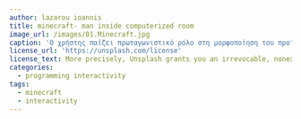 ```yaml
---
author: lazarou ioannis
title: minecraft- man inside computerized room
image_url: /images/01.Minecraft.jpg
caption: 'Ο χρήστης παίζει πρωταγωνιστικό ρόλο στη μορφοποίηση του προϊόντος- εφαρμογής, και έχει τη δυνατότητα να εκφραστεί μέσω της ψηφιακής οδού '
license_url: 'https://unsplash.com/license'
license_text: More precisely, Unsplash grants you an irrevocable, nonexclusive, worldwide copyright license to download, copy, modify, distribute, perform, and use photos from Unsplash for free, including for commercial purposes, without permission from or attributing the photographer or Unsplash. This license does not include the right to compile photos from Unsplash to replicate a similar or competing service.
categories:
  - programming interactivity
tags:
  - minecraft
  - interactivity
---
```

